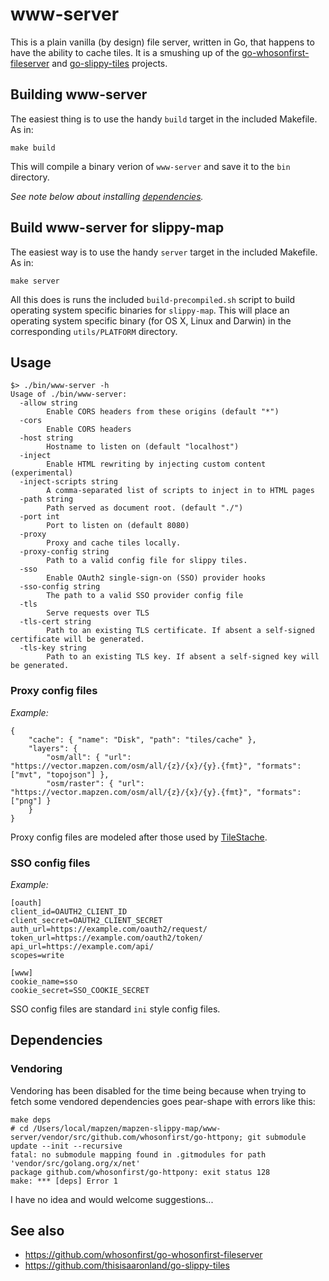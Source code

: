 # www-server

This is a plain vanilla (by design) file server, written in Go, that happens to have the ability to cache tiles. It is a smushing up of the [go-whosonfirst-fileserver](https://github.com/whosonfirst/go-whosonfirst-fileserver) and [go-slippy-tiles](https://github.com/thisisaaronland/go-slippy-tiles) projects.

## Building www-server

The easiest thing is to use the handy `build` target in the included Makefile. As in:

```
make build
```

This will compile a binary verion of `www-server` and save it to the `bin` directory.

_See note below about installing [dependencies](#dependencies)._

## Build www-server for slippy-map

The easiest way is to use the handy `server` target in the included Makefile. As in:

```
make server
```

All this does is runs the included `build-precompiled.sh` script to build operating system specific binaries for `slippy-map`. This will place an operating system specific binary (for OS X, Linux and Darwin) in the corresponding `utils/PLATFORM` directory.

## Usage

```
$> ./bin/www-server -h
Usage of ./bin/www-server:
  -allow string
    	Enable CORS headers from these origins (default "*")
  -cors
    	Enable CORS headers
  -host string
    	Hostname to listen on (default "localhost")
  -inject
    	Enable HTML rewriting by injecting custom content (experimental)
  -inject-scripts string
    	A comma-separated list of scripts to inject in to HTML pages
  -path string
    	Path served as document root. (default "./")
  -port int
    	Port to listen on (default 8080)
  -proxy
    	Proxy and cache tiles locally.
  -proxy-config string
    	Path to a valid config file for slippy tiles.
  -sso
    	Enable OAuth2 single-sign-on (SSO) provider hooks
  -sso-config string
    	The path to a valid SSO provider config file
  -tls
    	Serve requests over TLS
  -tls-cert string
    	Path to an existing TLS certificate. If absent a self-signed certificate will be generated.
  -tls-key string
    	Path to an existing TLS key. If absent a self-signed key will be generated.
```

### Proxy config files

_Example:_

```
{
	"cache": { "name": "Disk", "path": "tiles/cache" },
	"layers": {
		"osm/all": { "url": "https://vector.mapzen.com/osm/all/{z}/{x}/{y}.{fmt}", "formats": ["mvt", "topojson"] },
		"osm/raster": { "url": "https://vector.mapzen.com/osm/all/{z}/{x}/{y}.{fmt}", "formats": ["png"] }
	}
}
```

Proxy config files are modeled after those used by [TileStache](http://www.tilestache.org).

### SSO config files

_Example:_

```
[oauth]
client_id=OAUTH2_CLIENT_ID
client_secret=OAUTH2_CLIENT_SECRET
auth_url=https://example.com/oauth2/request/
token_url=https://example.com/oauth2/token/
api_url=https://example.com/api/
scopes=write

[www]
cookie_name=sso
cookie_secret=SSO_COOKIE_SECRET
```

SSO config files are standard `ini` style config files.

## Dependencies

### Vendoring

Vendoring has been disabled for the time being because when trying to fetch some vendored dependencies goes pear-shape with errors like this:

```
make deps
# cd /Users/local/mapzen/mapzen-slippy-map/www-server/vendor/src/github.com/whosonfirst/go-httpony; git submodule update --init --recursive
fatal: no submodule mapping found in .gitmodules for path 'vendor/src/golang.org/x/net'
package github.com/whosonfirst/go-httpony: exit status 128
make: *** [deps] Error 1
```

I have no idea and would welcome suggestions...

## See also

* https://github.com/whosonfirst/go-whosonfirst-fileserver
* https://github.com/thisisaaronland/go-slippy-tiles
